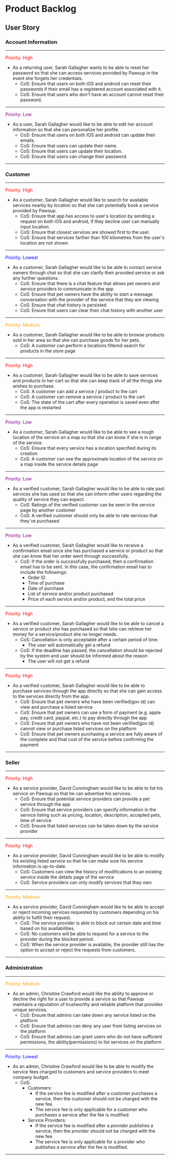 # Product Backlog


## User Story

### Account Information
---
<span style="color: red"> Priority: High </span>
* As a returning user, Sarah Gallagher wants to be able to reset her password so that she can access services provided by Pawsup in the event she forgets her credentials.
    * CoS: Ensure that users on both iOS and android can reset their passwords if their email has a registered account associated with it.
    * CoS: Ensure that users who don't have an account cannot reset their password.
---
<span style="color: purple"> Priority: Low </span>
* As a user, Sarah Gallagher would like to be able to edit her account information so that she can personalize her profile.
    * CoS: Ensure that users on both IOS and android can update their emails.
    * CoS: Ensure that users can update their name.
    * CoS: Ensure that users can update their location.
    * CoS: Ensure that users can change their password.
---
### Customer
---
<span style="color: red"> Priority: High </span>
* As a customer, Sarah Gallagher would like to search for available services nearby by location so that she can potentially book a service provided by Pawsup.
    * CoS: Ensure that app has access to user's location by sending a request on both iOS and android, if they decline user can manually input location.
    * CoS: Ensure that closest services are showed first to the user.
    * CoS: Ensure that services farther than 100 kilometres from the user's location are not shown.
---
<span style="color: blue"> Priority: Lowest </span>
* As a customer, Sarah Gallagher would like to be able to contact service owners through chat so that she can clarify their provided service or ask any further questions.
    * CoS: Ensure that there is a chat feature that allows pet owners and service providers to communicate in the app
    * CoS: Ensure that pet owners have the ability to start a message conversation with the provider of the service that they are viewing
    * CoS: Ensure that chat history is persisted
    * CoS: Ensure that users can clear their chat history with another user
---
<span style="color: orange"> Priority: Medium </span>
* As a customer, Sarah Gallagher would like to be able to browse products sold in her area so that she can purchase goods for her pets.
   * CoS: A customer can perform a locations filtered search for products in the store page
---
<span style="color: red"> Priority: High </span>
* As a customer, Sarah Gallagher would like to be able to save services and products to her cart so that she can keep track of all the things she wishes to purchase.
   * CoS: A customer can add a service / product to the cart
   * CoS: A customer can remove a service / product to the cart
   * CoS: The state of the cart after every operation is saved even after the app is restarted
---
<span style="color: purple"> Priority: Low </span>
* As a customer, Sarah Gallagher would like to be able to see a rough location of the service on a map so that she can know if she is in range of the service.
   * CoS: Ensure that every service has a location specified during its creation
   * CoS: A customer can see the approximate location of the service on a map inside the service details page
---
<span style="color: purple"> Priority: Low </span>
* As a verified customer, Sarah Gallagher would like to be able to rate past services she has used so that she can inform other users regarding the quality of service they can expect.
   * CoS: Ratings of the verified customer can be seen in the service page by another customer
   * CoS: A verified customer should only be able to rate services that they've purchased
---
<span style="color: purple"> Priority: Low </span>
* As a verified customer, Sarah Gallagher would like to receive a confirmation email once she has purchased a service or product so that she can know that her order went through successfully.
   * CoS: If the order is successfully purchased, then a confirmation email has to be sent. In this case, the confirmation email has to include the followings:
        - Order ID
        - Time of purchase
        - Date of purchase
        - List of service and/or product purchased
        - Price of each service and/or product, and the total price
---
<span style="color: red"> Priority: High </span>
* As a verified customer, Sarah Gallagher would like to be able to cancel a service or product she has purchased so that Ishe can retrieve her money for a service/product she no longer needs.
   * CoS: Cancellation is only acceptable after a certain period of time.
        - The user will automatically get a refund
   * CoS: If the deadline has passed, the cancellation should be rejected by the system and user should be informed about the reason
        - The user will not get a refund
---
<span style="color: red"> Priority: High </span>
* As a verified customer, Sarah Gallagher would like to be able to purchase services through the app directly so that she can gain access to the services directly from the app.
   * CoS: Ensure that pet owners who have been verified(gov id) can view and purchase a listed service
   * CoS: Ensure that pet owners can use a form of payment (e.g. apple pay, credit card, paypal, etc.) to pay directly through the app
   * CoS: Ensure that pet owners who have not been verified(gov id) cannot view or purchase listed services on the platform
   * CoS: Ensure that pet owners purchasing a service are fully aware of the complete and final cost of the service before confirming the payment
---
### Seller
---
<span style="color: red"> Priority: High </span>
* As a service provider, David Cunningham would like to be able to list his service on Pawsup so that he can advertise his services.
   * CoS: Ensure that potential service providers can provide a pet service through the app
   * CoS: Ensure that service providers can specify information in the service listing such as pricing, location, description, accepted pets, time of service
   * CoS: Ensure that listed services can be taken down by the service provider
---
<span style="color: red"> Priority: High </span>
* As a service provider, David Cunningham would like to be able to modify his existing listed service so that he can make sure his service information is up-to-date.
   * CoS: Customers can view the history of modifications to an existing service inside the details page of the service
   * CoS: Service providers can only modify services that they own
---
<span style="color: orange"> Priority: Medium </span>
* As a service provider, David Cunningham would like to be able to accept or reject incoming services requested by customers depending on his ability to fulfill their request.
   * CoS: The service provider is able to block out certain date and time based on his availabilities.
   * CoS: No customers will be able to request for a service to the provider during the blocked period.
   * CoS: When the service provider is available, the provider still has the option to accept or reject the requests from customers.
---
### Administration
---
<span style="color: orange"> Priority: Medium </span>
* As an admin, Christine Crawford would like the ability to approve or decline the right for a user to provide a service so that Pawsup maintains a reputation of trustworthy and reliable platform that provides unique services.
   * CoS: Ensure that admins can take down any service listed on the platform
   * CoS: Ensure that admins can deny any user from listing services on the platform
   * CoS: Ensure that admins can grant users who do not have sufficient permissions, the ability(permissions) to list services on the platform
---
<span style="color: blue"> Priority: Lowest </span>
* As an admin, Christine Crawford would like to be able to modify the service fees charged to customers and service providers to meet company budget.
   * CoS: 
        * Customers: 
            - If the service fee is modified after a customer purchases a service, then the customer should not be charged with the new fee.
            - The service fee is only applicable for a customer who purchases a service after the fee is modified.
        * Service Providers: 
            - If the service fee is modified after a provider publishes a service, then the provider should not be charged with the new fee.
            - The service fee is only applicable for a provider who publishes a service after the fee is modified.
---